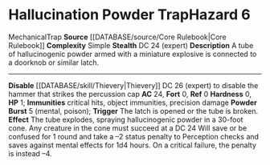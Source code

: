 ﻿---
ac: '24'
complexity: Simple
fortitude: '+0'
hardness: '0'
hazard_type: Trap
hp: '1'
id: '8'
immunity:
- critical hits
- object immunities
- precision damage
level: '6'
name: Hallucination Powder Trap
rarity: Common
reflex: '+0'
source: '[[DATABASE/source/Core Rulebook|Core Rulebook]]'
trait:
- '[[DATABASE/trait/Mechanical|Mechanical]]'
- '[[DATABASE/trait/Trap|Trap]]'
type: Hazard

---
# Hallucination Powder Trap<span class="item-type">Hazard 6</span>

<span class="item-trait">Mechanical</span><span class="item-trait">Trap</span>
**Source** [[DATABASE/source/Core Rulebook|Core Rulebook]] 
**Complexity** Simple
**Stealth** DC 24 (expert)
**Description** A tube of hallucinogenic powder armed with a miniature explosive is connected to a doorknob or similar latch.

---
**Disable** [[DATABASE/skill/Thievery|Thievery]] DC 26 (expert) to disable the hammer that strikes the percussion cap
**AC** 24, **Fort** 0, **Ref** 0
**Hardness** 0, **HP** 1; **Immunities** critical hits, object immunities, precision damage
**Powder Burst** <span class="action-icon">5</span> (mental, poison); **Trigger** The latch is opened or the tube is broken. **Effect** The tube explodes, spraying hallucinogenic powder in a 30-foot cone. Any creature in the cone must succeed at a DC 24 Will save or be confused for 1 round and take a –2 status penalty to Perception checks and saves against mental effects for 1d4 hours. On a critical failure, the penalty is instead –4.